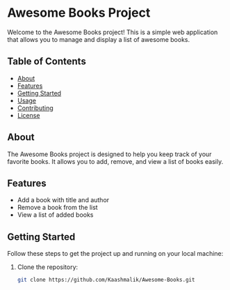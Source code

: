 # Awesome Books Project

Welcome to the Awesome Books project! This is a simple web application that allows you to manage and display a list of awesome books.

## Table of Contents

- [About](#about)
- [Features](#features)
- [Getting Started](#getting-started)
- [Usage](#usage)
- [Contributing](#contributing)
- [License](#license)

## About

The Awesome Books project is designed to help you keep track of your favorite books. It allows you to add, remove, and view a list of books easily.

## Features

- Add a book with title and author
- Remove a book from the list
- View a list of added books

## Getting Started

Follow these steps to get the project up and running on your local machine:

1. Clone the repository:

   ```bash
   git clone https://github.com/Kaashmalik/Awesome-Books.git
   
